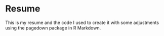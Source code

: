 # Resume

This is my resume and the code I used to create it with some adjustments using the pagedown package in R Markdown. 
